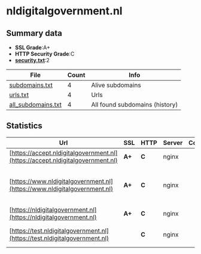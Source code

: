 

# nldigitalgovernment.nl
## Summary data


 - **SSL Grade**:A+
 - **HTTP Security Grade**:C
 - **[security.txt](https://www.digitaleoverheid.nl/nieuws/standaard-security-txt-nu-verplicht-voor-overheid/)**:2


| File       | Count | Info |
|------------|-------|------|
|[subdomains.txt](/data/nldigitalgovernment.nl/subdomains.txt)|4|Alive subdomains|
|[urls.txt](/data/nldigitalgovernment.nl/urls.txt)|4|Urls|
|[all_subdomains.txt](/data/nldigitalgovernment.nl/all_subdomains.txt)|4|All found subdomains (history)|


## Statistics


| Url | SSL | HTTP | Server | Cookie | HSTS | CORS | CTO | CSP | XFO | XXP | RP |FP| Tech |Title |
|--------|-------|-------|------|------|------|------|------|------|------|------|------|------|------|------|
|[https://accept.nldigitalgovernment.nl](https://accept.nldigitalgovernment.nl)| **A+**| **C**|nginx| |:white_check_mark: | | | | | | :white_check_mark: | |Basic HSTS Nginx|401 Authorizatio...|
|[https://www.nldigitalgovernment.nl](https://www.nldigitalgovernment.nl)| **A+**| **C**|nginx| |:white_check_mark: | | | | | | :white_check_mark: | |HSTS MySQL Nginx PHP:8.2.19 WordPress:6.5.4 Yoast SEO:22.8|Home - Digital G...|
|[https://nldigitalgovernment.nl](https://nldigitalgovernment.nl)| **A+**| **C**|nginx| |:white_check_mark: | | | | | | :white_check_mark: | |HSTS Nginx PHP:8.2.19||
|[https://test.nldigitalgovernment.nl](https://test.nldigitalgovernment.nl)| | **C**|nginx| |:white_check_mark: | | | | | | :white_check_mark: | |HSTS MySQL Nginx PHP:8.3.7 WordPress|Digital Governme...|

